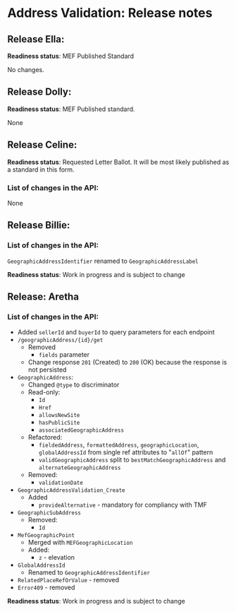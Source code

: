 # Address Validation: Release notes

## Release Ella:

**Readiness status**: MEF Published Standard

No changes.

## Release Dolly:

**Readiness status**: MEF Published standard. 

None

## Release Celine:

**Readiness status**: Requested Letter Ballot. It will be most likely published as a standard in this form.

### List of changes in the API:

None

## Release Billie:

### List of changes in the API:

`GeographicAddressIdentifier` renamed to `GeographicAddressLabel`

**Readiness status**: Work in progress and is subject to change

## Release: Aretha

### List of changes in the API:

- Added `sellerId` and `buyerId` to query parameters for each endpoint
- `/geographicAddress/{id}/get`
  - Removed
    - `fields` parameter
  - Change response `201` (Created) to `200` (OK) because the response is not persisted
- `GeographicAddress`:
  - Changed `@type` to discriminator
  - Read-only:
    - `Id`
    - `Href`
    - `allowsNewSite`
    - `hasPublicSite`
    - `associatedGeographicAddress`
  - Refactored:
    - `fieldedAddress`, `formattedAddress`, `geographicLocation`, `globalAddressId` from single ref attributes to "`allOf`" pattern
    - `validGeographicAddress` split to `bestMatchGeographicAddress` and `alternateGeographicAddress`
  - Removed:
    - `validationDate`
- `GeographicAddressValidation_Create`
  - Added
    - `provideAlternative` - mandatory  for compliancy with TMF
- `GeographicSubAddress`
  - Removed:
    - `Id`
- `MefGeographicPoint`
  - Merged with `MEFGeographicLocation`
  - Added:
    - `z` - elevation
- `GlobalAddressId`
  - Renamed to `GeographicAddressIdentifier`
- `RelatedPlaceRefOrValue` - removed
- `Error409` - removed

**Readiness status**: Work in progress and is subject to change
